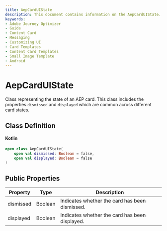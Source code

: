 ```yaml
---
title: AepCardUIState
description: This document contains information on the AepCardUIState.
keywords:
- Adobe Journey Optimizer
- Guide
- Content Card
- Messaging
- Customizing UI
- Card Templates
- Content Card Templates
- Small Image Template
- Android
---
```


# AepCardUIState

Class representing the state of an AEP card. This class includes the properties `dismissed` and `displayed` which are common across different card states.

## Class Definition

<CodeBlock slots="heading, code" repeat="1" languages="Kotlin" />

#### Kotlin

```kotlin
open class AepCardUIState(
    open val dismissed: Boolean = false,
    open val displayed: Boolean = false
)
```

## Public Properties

| Property  | Type    | Description                                    |
| --------- | ------- | ---------------------------------------------- |
| dismissed | Boolean | Indicates whether the card has been dismissed. |
| displayed | Boolean | Indicates whether the card has been displayed. |

